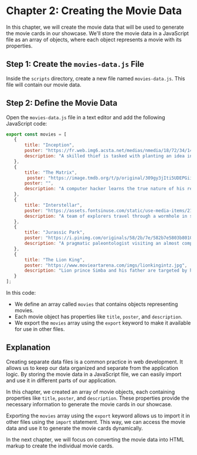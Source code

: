 # Chapter 2: Creating the Movie Data

In this chapter, we will create the movie data that will be used to generate the movie cards in our showcase. We'll store the movie data in a JavaScript file as an array of objects, where each object represents a movie with its properties.

## Step 1: Create the `movies-data.js` File

Inside the `scripts` directory, create a new file named `movies-data.js`. This file will contain our movie data.

## Step 2: Define the Movie Data

Open the `movies-data.js` file in a text editor and add the following JavaScript code:

```javascript
export const movies = [
   {
       title: "Inception",
       poster: "https://fr.web.img6.acsta.net/medias/nmedia/18/72/34/14/19453822.jpg",
       description: "A skilled thief is tasked with planting an idea in someone's subconscious mind."
   },
   {
       title: "The Matrix",
        poster: "https://image.tmdb.org/t/p/original/309gy3jIti5UDEPGiisNpRDv6Pa.jpg",
       poster: "",
       description: "A computer hacker learns the true nature of his reality and his role in the war against the controllers of it."
   },
   {
       title: "Interstellar",
       poster: "https://assets.fontsinuse.com/static/use-media-items/21/20287/upto-700xauto/56703471/interstellar.jpeg?resolution=0",
       description: "A team of explorers travel through a wormhole in space in an attempt to ensure humanity's survival."
   },
   {
       title: "Jurassic Park",
       poster: "https://i.pinimg.com/originals/58/2b/7e/582b7e5803b80101ada6114d176f5f16.jpg",
       description: "A pragmatic paleontologist visiting an almost complete theme park is tasked with protecting a couple of kids after a power failure causes the park's cloned dinosaurs to run loose."
   },
   {
       title: "The Lion King",
       poster: "https://www.movieartarena.com/imgs/lionkingintz.jpg",
       description: "Lion prince Simba and his father are targeted by his bitter uncle, who wants to ascend the throne himself."
   }
];
```

In this code:
- We define an array called `movies` that contains objects representing movies.
- Each movie object has properties like `title`, `poster`, and `description`.
- We export the `movies` array using the `export` keyword to make it available for use in other files.

## Explanation

Creating separate data files is a common practice in web development. It allows us to keep our data organized and separate from the application logic. By storing the movie data in a JavaScript file, we can easily import and use it in different parts of our application.

In this chapter, we created an array of movie objects, each containing properties like `title`, `poster`, and `description`. These properties provide the necessary information to generate the movie cards in our showcase.

Exporting the `movies` array using the `export` keyword allows us to import it in other files using the `import` statement. This way, we can access the movie data and use it to generate the movie cards dynamically.

In the next chapter, we will focus on converting the movie data into HTML markup to create the individual movie cards.